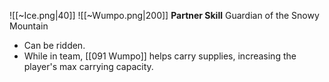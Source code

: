 
![[~Ice.png|40]]
![[~Wumpo.png|200]]
**Partner Skill**
Guardian of the Snowy Mountain
- Can be ridden.
- While in team, [[091 Wumpo]] helps carry supplies, increasing the player's max carrying capacity.